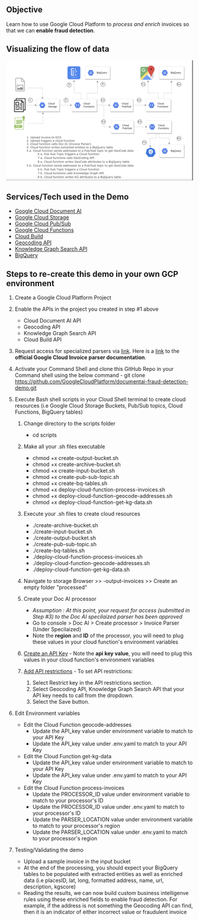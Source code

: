 
## Objective
Learn how to use Google Cloud Platform to *process and enrich* invoices so that we can **enable fraud detection**.


## Visualizing the flow of data

![diagram](/steps-in-a-diagram.png)

## Services/Tech used in the Demo
* [Google Cloud Document AI](https://cloud.google.com/document-ai)
* [Google Cloud Storage](https://cloud.google.com/storage)
* [Google Cloud Pub/Sub](https://cloud.google.com/pubsub/docs/overview)
* [Google Cloud Functions](https://cloud.google.com/functions)
* [Cloud Build](https://cloud.google.com/build)
* [Geocoding API](https://developers.google.com/maps/documentation/geocoding/start)
* [Knowledge Graph Search API](https://developers.google.com/knowledge-graph)
* [BigQuery](https://cloud.google.com/bigquery)

## Steps to re-create this demo in your own GCP environment 
1. Create a Google Cloud Platform Project

1. Enable the APIs in the project you created in step #1 above
      * Cloud Document AI API
      * Geocoding API
      * Knowledge Graph Search API
      * Cloud Build API

1. Request access for specialized parsers via [link](https://docs.google.com/forms/d/e/1FAIpQLSc_6s8jsHLZWWE0aSX0bdmk24XDoPiE_oq5enDApLcp1VKJ-Q/viewform?gxids=7826). 
Here is a [link](https://cloud.google.com/document-ai/docs/invoice-parser) to the **official Google Cloud Invoice parser documentation**.

1. Activate your Command Shell and clone this GitHub Repo in your Command shell using the below command - 
  git clone https://github.com/GoogleCloudPlatform/documentai-fraud-detection-demo.git

1. Execute Bash shell scripts in your Cloud Shell terminal to create cloud resources (i.e Google Cloud Storage Buckets, Pub/Sub topics, Cloud Functions, BigQuery tables)

     1. Change directory to the scripts folder
          * cd scripts

     1. Make all your .sh files executable
          * chmod +x create-output-bucket.sh
          * chmod +x create-archive-bucket.sh
          * chmod +x create-input-bucket.sh
          * chmod +x create-pub-sub-topic.sh
          * chmod +x create-bq-tables.sh
          * chmod +x deploy-cloud-function-process-invoices.sh
          * chmod +x deploy-cloud-function-geocode-addresses.sh
          * chmod +x deploy-cloud-function-get-kg-data.sh

     1. Execute your .sh files to create cloud resources
          * ./create-archive-bucket.sh
          * ./create-input-bucket.sh
          * ./create-output-bucket.sh
          * ./create-pub-sub-topic.sh
          * ./create-bq-tables.sh
          * ./deploy-cloud-function-process-invoices.sh
          * ./deploy-cloud-function-geocode-addresses.sh
          * ./deploy-cloud-function-get-kg-data.sh

     1. Navigate to storage Browser >> <projectid>-output-invoices >> Create an empty folder "processed"

     1. Create your Doc AI processor
          * *Assumption : At this point, your request for access (submitted in Step #3) to the Doc AI specilaized parser has been approved*
          * Go to console > Doc AI > Create processor > Invoice Parser (Under Specilaized)
          * Note the **region** and **ID** of the processor, you will need to plug these values in your cloud function's environment variables
          
     1. [Create an API Key](https://cloud.google.com/docs/authentication/api-keys#creating_an_api_key) - Note the **api key value**, you will need to plug this values in your cloud function's environment variables
     
     1. [Add API restrictions](https://cloud.google.com/docs/authentication/api-keys#adding_api_restrictions) - To set API restrictions:
          1. Select Restrict key in the API restrictions section.
          1. Select Geocoding API, Knowledge Graph Search API that your API key needs to call from the dropdown.
          1. Select the Save button.

1. Edit Environment variables 
     * Edit the Cloud Function geocode-addresses 
          * Update the API_key value under environment variable to match to your API Key 
          * Update the API_key value under .env.yaml to match to your API Key 
     * Edit the Cloud Function get-kg-data
          * Update the API_key value under environment variable to match to your API Key 
          * Update the API_key value under .env.yaml to match to your API Key 
     * Edit the Cloud Function process-invoices
          * Update the PROCESSOR_ID value under environment variable to match to your processor's ID 
          * Update the PROCESSOR_ID value under .env.yaml to match to your processor's ID
          * Update the PARSER_LOCATION value under environment variable to match to your processor's region
          * Update the PARSER_LOCATION value under .env.yaml to match to your processor's region
          
 1. Testing/Validating the demo
     * Upload a sample invoice in the input bucket
     * At the end of the processing, you should expect your BigQuery tables to be populated with extracted entities as well as enriched data (i.e placesID, lat, long, formatted address, name, url, description, kgscore)
     * Reading the results, we can now build custom business intelligenve rules using these enriched fields to enable fraud detection. For example, if the address is not something the Geocoding API can find, then it is an indicator of either incorrect value or fraudulent invoice
     
      


